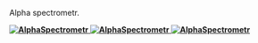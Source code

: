 <!DOCTYPE html>
<html lang="en" data-color-mode="auto" data-light-theme="light" data-dark-theme="dark">
  <head>
    <meta charset="utf-8">
  </head>
    <body class="logged-in env-production page-responsive page-blob" style="word-wrap: break-word;">
      <p> Alpha spectrometr.<br><b></p>
      <a href="https://github.com/Maniak003/AlphaSpectrometr/wiki" rel="nofollow">
        <img src="[https://github.com/Maniak003/AlphaSpectrometr/blob/main/Documents/Rn-D1.png" alt="AlphaSpectrometr" style="max-width: 100%;">
      </a>
      <a href="https://github.com/Maniak003/AlphaSpectrometr/wiki" rel="nofollow">
        <img src="https://github.com/Maniak003/AlphaSpectrometr/blob/main/Documents/IMG_20240113_173617.jpg" alt="AlphaSpectrometr" style="max-width: 100%;">
      </a>
      <a href="https://github.com/Maniak003/AlphaSpectrometr/wiki" rel="nofollow">
        <img src="https://github.com/Maniak003/AlphaSpectrometr/blob/main/Documents/img_thermal_1705140843939.jpg" alt="AlphaSpectrometr" style="max-width: 100%;">
      </a>
    </body>
</html>
